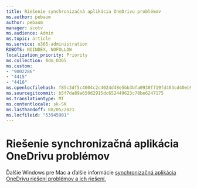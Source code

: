```yaml
---
title: Riešenie synchronizačná aplikácia OneDrivu problémov
ms.author: pebaum
author: pebaum
manager: scotv
ms.audience: Admin
ms.topic: article
ms.service: o365-administration
ROBOTS: NOINDEX, NOFOLLOW
localization_priority: Priority
ms.collection: Adm_O365
ms.custom:
- "9002286"
- "4415"
- "4416"
ms.openlocfilehash: f85c3df5c4004c2c4024d48e5bb3bfa0930f719fd403cd40eb9b09a13ca0d208
ms.sourcegitcommit: b5f7da89a650d2915dc652449623c78be6247175
ms.translationtype: MT
ms.contentlocale: sk-SK
ms.lasthandoff: 08/05/2021
ms.locfileid: "53945901"
---
```

# <a name="fix-onedrive-sync-issues"></a>Riešenie synchronizačná aplikácia OneDrivu problémov

Ďalšie Windows pre Mac a ďalšie informácie [synchronizačná aplikácia OneDrivu riešení problémov a ich riešení.](https://support.office.com/article/fix-onedrive-sync-problems-0899b115-05f7-45ec-95b2-e4cc8c4670b2)
